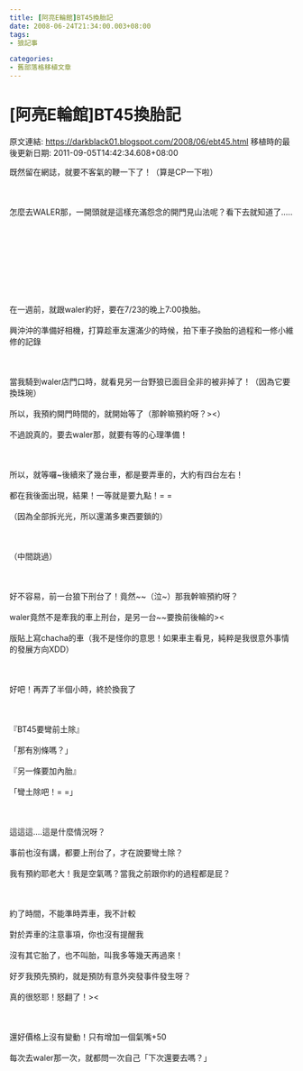 ```yaml
---
title: [阿亮E輪館]BT45換胎記
date: 2008-06-24T21:34:00.003+08:00
tags: 
- 狼記事

categories:
- 舊部落格移植文章
---
```


# [阿亮E輪館]BT45換胎記

原文連結: https://darkblack01.blogspot.com/2008/06/ebt45.html
移植時的最後更新日期: 2011-09-05T14:42:34.608+08:00

既然留在網誌，就要不客氣的鞭一下了！（算是CP一下啦）<br /><br /><br /><br />怎麼去WALER那，一開頭就是這樣充滿怨念的開門見山法呢？看下去就知道了.....<br /><br /><a name='more'></a><br /><br /><br /><br /><br /><br /><br /><br />在一週前，就跟waler約好，要在7/23的晚上7:00換胎。<br /><br />興沖沖的準備好相機，打算趁車友還滿少的時候，拍下車子換胎的過程和一修小維修的記錄<br /><br /><br /><br />當我騎到waler店門口時，就看見另一台野狼已面目全非的被非掉了！（因為它要換珠琬）<br /><br />所以，我預約開門時間的，就開始等了（那幹嘛預約呀？&gt;&lt;）<br /><br />不過說真的，要去waler那，就要有等的心理準備！<br /><br /><br /><br />所以，就等囉~後續來了幾台車，都是要弄車的，大約有四台左右！<br /><br />都在我後面出現，結果！一等就是要九點！= =<br /><br />（因為全部拆光光，所以還滿多東西要鎖的）<br /><br /><br /><br />（中間跳過）<br /><br /><br /><br />好不容易，前一台狼下刑台了！竟然~~（泣~）那我幹嘛預約呀？<br /><br />waler竟然不是牽我的車上刑台，是另一台~~要換前後輪的&gt;&lt;<br /><br />版貼上寫chacha的車（我不是怪你的意思！如果車主看見，純粹是我很意外事情的發展方向XDD）<br /><br /><br /><br />好吧！再弄了半個小時，終於換我了<br /><br /><br /><br />『BT45要彎前土除』<br /><br />「那有別條嗎？」<br /><br />『另一條要加內胎』<br /><br />「彎土除吧！= =」<br /><br /><br /><br />這這這....這是什麼情況呀？<br /><br />事前也沒有講，都要上刑台了，才在說要彎土除？<br /><br />我有預約耶老大！我是空氣嗎？當我之前跟你約的過程都是屁？<br /><br /><br /><br />約了時間，不能準時弄車，我不計較<br /><br />對於弄車的注意事項，你也沒有提醒我<br /><br />沒有其它胎了，也不叫胎，叫我多等幾天再過來！<br /><br />好歹我預先預約，就是預防有意外突發事件發生呀？<br /><br />真的很怒耶！怒翻了！&gt;&lt;<br /><br /><br /><br />還好價格上沒有變動！只有增加一個氣嘴+50<br /><br />每次去waler那一次，就都問一次自己「下次還要去嗎？」

